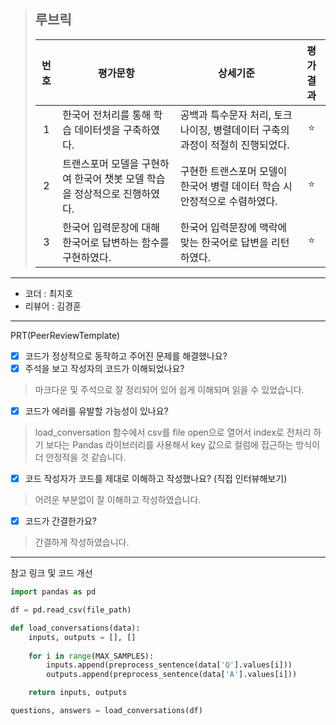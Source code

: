 >## **루브릭**
>
>|번호|평가문항|상세기준|평가결과|
>|:---:|---|---|:---:|
>|1|한국어 전처리를 통해 학습 데이터셋을 구축하였다.|공백과 특수문자 처리, 토크나이징, 병렬데이터 구축의 과정이 적절히 진행되었다.|⭐|
>|2|트랜스포머 모델을 구현하여 한국어 챗봇 모델 학습을 정상적으로 진행하였다.|구현한 트랜스포머 모델이 한국어 병렬 데이터 학습 시 안정적으로 수렴하였다.|⭐|
>|3|한국어 입력문장에 대해 한국어로 답변하는 함수를 구현하였다.|한국어 입력문장에 맥락에 맞는 한국어로 답변을 리턴하였다.|⭐|

----------------------------------------------

- 코더 : 최지호
- 리뷰어 : 김경훈

----------------------------------------------

PRT(PeerReviewTemplate)

- [X] 코드가 정상적으로 동작하고 주어진 문제를 해결했나요?
- [X] 주석을 보고 작성자의 코드가 이해되었나요?
> 마크다운 및 주석으로 잘 정리되어 있어 쉽게 이해되며 읽을 수 있었습니다.
- [X] 코드가 에러를 유발할 가능성이 있나요?
> load_conversation 함수에서 csv를 file open으로 열어서 index로 전처리 하기 보다는 
> Pandas 라이브러리를 사용해서 key 값으로 컬럼에 접근하는 방식이 더 안정적을 것 같습니다.
- [X] 코드 작성자가 코드를 제대로 이해하고 작성했나요? (직접 인터뷰해보기)
> 어려운 부분없이 잘 이해하고 작성하였습니다.
- [X] 코드가 간결한가요?
> 간결하게 작성하였습니다.

----------------------------------------------

참고 링크 및 코드 개선

``` python
import pandas as pd

df = pd.read_csv(file_path)

def load_conversations(data):
    inputs, outputs = [], []
    
    for i in range(MAX_SAMPLES):
        inputs.append(preprocess_sentence(data['Q'].values[i]))
        outputs.append(preprocess_sentence(data['A'].values[i]))

    return inputs, outputs

questions, answers = load_conversations(df)
```
